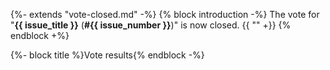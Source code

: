 {%- extends "vote-closed.md" -%}
{% block introduction -%}
The vote for "**{{ issue_title }}** (**#{{ issue_number }}**)" is now closed.
{{ "" +}}
{% endblock +%}

{%- block title %}Vote results{% endblock -%}
